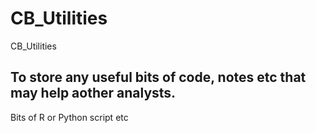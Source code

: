 # CB_Utilities
CB_Utilities

## To store any useful bits of code, notes etc that may help aother analysts.
Bits of R or Python script etc
